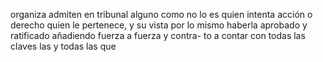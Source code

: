 organiza admiten en tribunal alguno como no lo es quien intenta acción o derecho quien le pertenece, y su vista por lo mismo haberla aprobado y ratificado añadiendo fuerza a fuerza y contra- to a contar con todas las claves las y todas las que